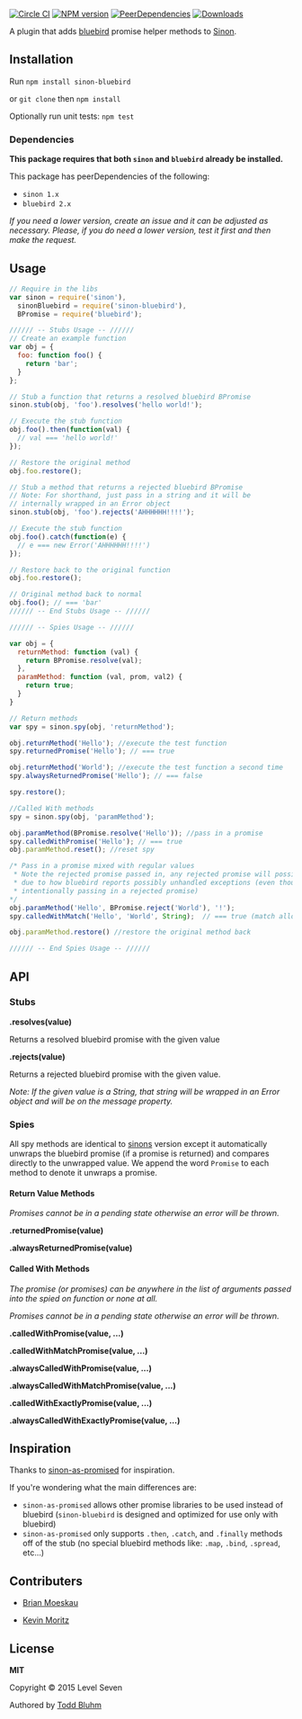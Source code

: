 
[![Circle CI](https://img.shields.io/circleci/project/L7labs/sinon-bluebird.svg)](https://circleci.com/gh/L7labs/sinon-bluebird)
[![NPM version](https://img.shields.io/npm/v/sinon-bluebird.svg)](https://www.npmjs.com/package/sinon-bluebird)
[![PeerDependencies](https://img.shields.io/david/peer/L7Labs/sinon-bluebird.svg)](https://github.com/L7labs/sinon-bluebird/blob/master/package.json)
[![Downloads](http://img.shields.io/npm/dm/sinon-bluebird.svg?style=flat)](https://www.npmjs.com/package/sinon-bluebird)

A plugin that adds [bluebird](https://github.com/petkaantonov/bluebird) promise helper methods to [Sinon](https://github.com/cjohansen/Sinon.JS).

## Installation

Run `npm install sinon-bluebird`

or `git clone` then `npm install`

Optionally run unit tests: `npm test`

### Dependencies

**This package requires that both `sinon` and `bluebird` already be installed.**

This package has peerDependencies of the following:

- `sinon 1.x`
- `bluebird 2.x`

*If you need a lower version, create an issue and it can be adjusted as necessary. Please, if you do need a lower version, test it first and then make the request.*

## Usage

```js
// Require in the libs
var sinon = require('sinon'),
  sinonBluebird = require('sinon-bluebird'),
  BPromise = require('bluebird');

////// -- Stubs Usage -- //////
// Create an example function
var obj = {
  foo: function foo() {
    return 'bar';
  }
};

// Stub a function that returns a resolved bluebird BPromise
sinon.stub(obj, 'foo').resolves('hello world!');

// Execute the stub function
obj.foo().then(function(val) {
  // val === 'hello world!'
});

// Restore the original method
obj.foo.restore();

// Stub a method that returns a rejected bluebird BPromise
// Note: For shorthand, just pass in a string and it will be
// internally wrapped in an Error object
sinon.stub(obj, 'foo').rejects('AHHHHHH!!!!');

// Execute the stub function
obj.foo().catch(function(e) {
  // e === new Error('AHHHHHH!!!!')
});

// Restore back to the original function
obj.foo.restore();

// Original method back to normal
obj.foo(); // === 'bar'
////// -- End Stubs Usage -- //////

////// -- Spies Usage -- //////

var obj = {
  returnMethod: function (val) {
    return BPromise.resolve(val);
  },
  paramMethod: function (val, prom, val2) {
    return true;
  }
}

// Return methods
var spy = sinon.spy(obj, 'returnMethod');

obj.returnMethod('Hello'); //execute the test function
spy.returnedPromise('Hello'); // === true

obj.returnMethod('World'); //execute the test function a second time
spy.alwaysReturnedPromise('Hello'); // === false

spy.restore();

//Called With methods
spy = sinon.spy(obj, 'paramMethod');

obj.paramMethod(BPromise.resolve('Hello')); //pass in a promise
spy.calledWithPromise('Hello'); // === true
obj.paramMethod.reset(); //reset spy

/* Pass in a promise mixed with regular values
 * Note the rejected promise passed in, any rejected promise will possibly show up in console.log
 * due to how bluebird reports possibly unhandled exceptions (even though in this case we are
 * intentionally passing in a rejected promise)
*/
obj.paramMethod('Hello', BPromise.reject('World'), '!');
spy.calledWithMatch('Hello', 'World', String);  // === true (match allows for comparison by type too!)

obj.paramMethod.restore() //restore the original method back

////// -- End Spies Usage -- //////
```

## API

### Stubs

**.resolves(value)**

Returns a resolved bluebird promise with the given value

**.rejects(value)**

Returns a rejected bluebird promise with the given value.

*Note: If the given value is a String, that string will be wrapped in an Error object and will be on the message property.*

### Spies

All spy methods are identical to [sinons](http://sinonjs.org/docs/#spies-api) version except it automatically unwraps the bluebird promise (if a promise is returned) and compares directly to the unwrapped value. We append the word `Promise` to each method to denote it unwraps a promise.

#### Return Value Methods

*Promises cannot be in a pending state otherwise an error will be thrown.*

**.returnedPromise(value)**

**.alwaysReturnedPromise(value)**


#### Called With Methods

*The promise (or promises) can be anywhere in the list of arguments passed into the spied on function or none at all.*

*Promises cannot be in a pending state otherwise an error will be thrown.*

**.calledWithPromise(value, ...)**

**.calledWithMatchPromise(value, ...)**

**.alwaysCalledWithPromise(value, ...)**

**.alwaysCalledWithMatchPromise(value, ...)**

**.calledWithExactlyPromise(value, ...)**

**.alwaysCalledWithExactlyPromise(value, ...)**

## Inspiration

Thanks to  [sinon-as-promised](https://github.com/bendrucker/sinon-as-promised) for inspiration.

If you're wondering what the main differences are:

- `sinon-as-promised` allows other promise libraries to be used instead of bluebird (`sinon-bluebird` is designed and optimized for use only with bluebird)
- `sinon-as-promised` only supports `.then`, `.catch`, and `.finally` methods off of the stub (no special bluebird methods like: `.map`, `.bind`, `.spread`, etc...)

## Contributers

- [Brian Moeskau](https://github.com/bmoeskau)

- [Kevin Moritz](https://github.com/ecorkevin)

## License

**MIT**

Copyright &copy; 2015 Level Seven

Authored by [Todd Bluhm](https://github.com/toddbluhm)
